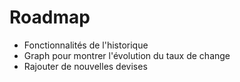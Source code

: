 # Roadmap

- Fonctionnalités de l'historique
- Graph pour montrer l'évolution du taux de change
- Rajouter de nouvelles devises

